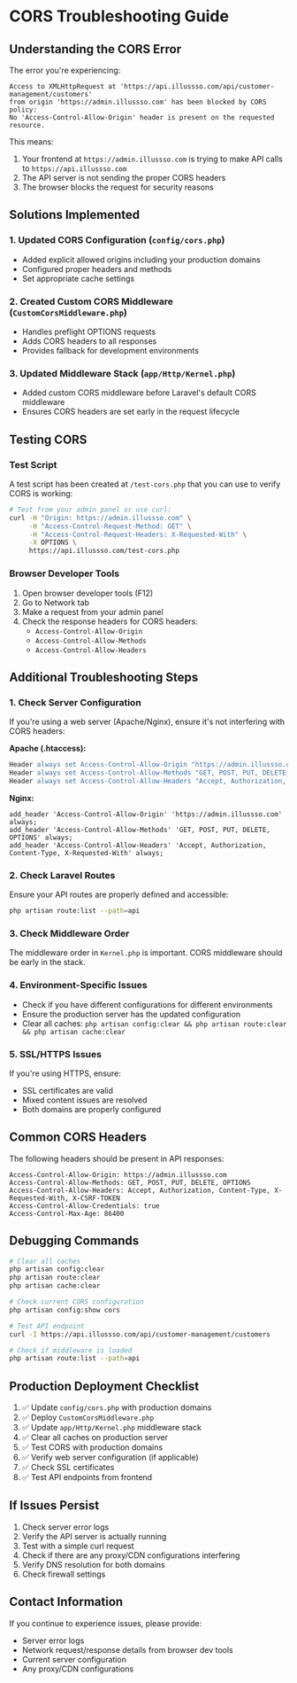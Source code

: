 # CORS Troubleshooting Guide

## Understanding the CORS Error

The error you're experiencing:
```
Access to XMLHttpRequest at 'https://api.illussso.com/api/customer-management/customers' 
from origin 'https://admin.illussso.com' has been blocked by CORS policy: 
No 'Access-Control-Allow-Origin' header is present on the requested resource.
```

This means:
1. Your frontend at `https://admin.illussso.com` is trying to make API calls to `https://api.illussso.com`
2. The API server is not sending the proper CORS headers
3. The browser blocks the request for security reasons

## Solutions Implemented

### 1. Updated CORS Configuration (`config/cors.php`)
- Added explicit allowed origins including your production domains
- Configured proper headers and methods
- Set appropriate cache settings

### 2. Created Custom CORS Middleware (`CustomCorsMiddleware.php`)
- Handles preflight OPTIONS requests
- Adds CORS headers to all responses
- Provides fallback for development environments

### 3. Updated Middleware Stack (`app/Http/Kernel.php`)
- Added custom CORS middleware before Laravel's default CORS middleware
- Ensures CORS headers are set early in the request lifecycle

## Testing CORS

### Test Script
A test script has been created at `/test-cors.php` that you can use to verify CORS is working:

```bash
# Test from your admin panel or use curl:
curl -H "Origin: https://admin.illussso.com" \
     -H "Access-Control-Request-Method: GET" \
     -H "Access-Control-Request-Headers: X-Requested-With" \
     -X OPTIONS \
     https://api.illussso.com/test-cors.php
```

### Browser Developer Tools
1. Open browser developer tools (F12)
2. Go to Network tab
3. Make a request from your admin panel
4. Check the response headers for CORS headers:
   - `Access-Control-Allow-Origin`
   - `Access-Control-Allow-Methods`
   - `Access-Control-Allow-Headers`

## Additional Troubleshooting Steps

### 1. Check Server Configuration
If you're using a web server (Apache/Nginx), ensure it's not interfering with CORS headers:

**Apache (.htaccess):**
```apache
Header always set Access-Control-Allow-Origin "https://admin.illussso.com"
Header always set Access-Control-Allow-Methods "GET, POST, PUT, DELETE, OPTIONS"
Header always set Access-Control-Allow-Headers "Accept, Authorization, Content-Type, X-Requested-With"
```

**Nginx:**
```nginx
add_header 'Access-Control-Allow-Origin' 'https://admin.illussso.com' always;
add_header 'Access-Control-Allow-Methods' 'GET, POST, PUT, DELETE, OPTIONS' always;
add_header 'Access-Control-Allow-Headers' 'Accept, Authorization, Content-Type, X-Requested-With' always;
```

### 2. Check Laravel Routes
Ensure your API routes are properly defined and accessible:

```bash
php artisan route:list --path=api
```

### 3. Check Middleware Order
The middleware order in `Kernel.php` is important. CORS middleware should be early in the stack.

### 4. Environment-Specific Issues
- Check if you have different configurations for different environments
- Ensure the production server has the updated configuration
- Clear all caches: `php artisan config:clear && php artisan route:clear && php artisan cache:clear`

### 5. SSL/HTTPS Issues
If you're using HTTPS, ensure:
- SSL certificates are valid
- Mixed content issues are resolved
- Both domains are properly configured

## Common CORS Headers

The following headers should be present in API responses:

```
Access-Control-Allow-Origin: https://admin.illussso.com
Access-Control-Allow-Methods: GET, POST, PUT, DELETE, OPTIONS
Access-Control-Allow-Headers: Accept, Authorization, Content-Type, X-Requested-With, X-CSRF-TOKEN
Access-Control-Allow-Credentials: true
Access-Control-Max-Age: 86400
```

## Debugging Commands

```bash
# Clear all caches
php artisan config:clear
php artisan route:clear
php artisan cache:clear

# Check current CORS configuration
php artisan config:show cors

# Test API endpoint
curl -I https://api.illussso.com/api/customer-management/customers

# Check if middleware is loaded
php artisan route:list --path=api
```

## Production Deployment Checklist

1. ✅ Update `config/cors.php` with production domains
2. ✅ Deploy `CustomCorsMiddleware.php`
3. ✅ Update `app/Http/Kernel.php` middleware stack
4. ✅ Clear all caches on production server
5. ✅ Test CORS with production domains
6. ✅ Verify web server configuration (if applicable)
7. ✅ Check SSL certificates
8. ✅ Test API endpoints from frontend

## If Issues Persist

1. Check server error logs
2. Verify the API server is actually running
3. Test with a simple curl request
4. Check if there are any proxy/CDN configurations interfering
5. Verify DNS resolution for both domains
6. Check firewall settings

## Contact Information

If you continue to experience issues, please provide:
- Server error logs
- Network request/response details from browser dev tools
- Current server configuration
- Any proxy/CDN configurations
